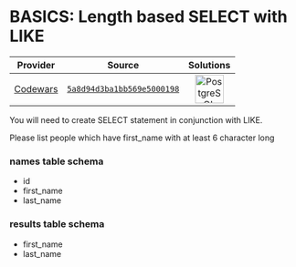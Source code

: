 [_metadata_:generated]: - "true"

# BASICS: Length based SELECT with LIKE

<!-- INFO TABLE BEGIN -->

| Provider                                        | Source                                                                               | Solutions                                                                                                                                                     |
| :---------------------------------------------: | :----------------------------------------------------------------------------------: | :-----------------------------------------------------------------------------------------------------------------------------------------------------------: |
| [Codewars](../../../docs/providers/Codewars.md) | [`5a8d94d3ba1bb569e5000198`](https://www.codewars.com/kata/5a8d94d3ba1bb569e5000198) | [<img src="https://res.cloudinary.com/rascaltwo/image/upload/v1631924086/postgresql_pzymmo.svg" alt="PostgreSQL" title="PostgreSQL" width="50" />](solve.sql) |

<!-- INFO TABLE END -->

You will need to create SELECT statement in conjunction with LIKE.

Please list people which have first_name with at least 6 character long


### names table schema
- id
- first_name
- last_name

### results table schema
- first_name
- last_name
